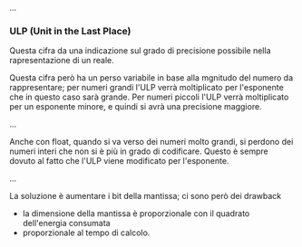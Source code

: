 ...

### ULP (Unit in the Last Place)
Questa cifra da una indicazione sul grado di precisione possibile nella rapresentazione di un reale.

Questa cifra però ha un perso variabile in base alla mgnitudo del numero da rappresentare; per numeri grandi l'ULP verrà moltiplicato per l'esponente che in questo caso sarà grande. Per numeri piccoli l'ULP verrà moltiplicato per un esponente minore, e quindi si avrà una precisione maggiore.

...

Anche con float, quando si va verso dei numeri molto grandi, si perdono dei numeri interi che non si è più in grado di codificare. Questo è sempre dovuto al fatto che l'ULP viene modificato per l'esponente.

...

La soluzione è aumentare i bit della mantissa; ci sono però dei drawback
- la dimensione della mantissa è proporzionale con il quadrato dell'energia consumata
- proporzionale al tempo di calcolo.